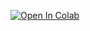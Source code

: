 



[![Open In Colab](https://colab.research.google.com/assets/colab-badge.svg)](https://github.com/lexerdev/pairing-sessions/raw/main/notebooks/data_science_rfm.ipynb)
